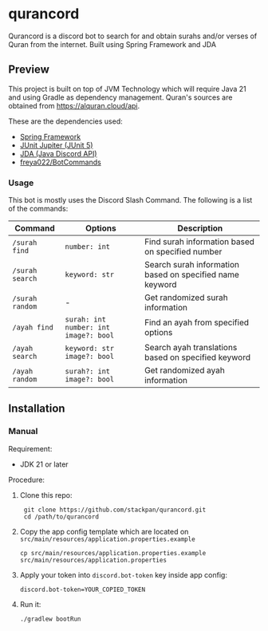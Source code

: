 # qurancord
Qurancord is a discord bot to search for and obtain surahs and/or verses of Quran from the internet. Built using Spring Framework and JDA

## Preview
This project is built on top of JVM Technology which will require Java 21 and using Gradle as dependency management. Quran's sources are obtained from https://alquran.cloud/api.

These are the dependencies used:
- [Spring Framework](https://spring.io/)
- [JUnit Jupiter (JUnit 5)](https://junit.org/junit5)
- [JDA (Java Discord API)](https://github.com/DV8FromTheWorld/JDA)
- [freya022/BotCommands](https://github.com/freya022/BotCommands)

### Usage

This bot is mostly uses the Discord Slash Command. The following is a list of the commands:

| Command          | Options                                   | Description                                              |
|------------------|-------------------------------------------|----------------------------------------------------------|
| `/surah find`    | `number: int`                             | Find surah information based on specified number         |
| `/surah search`  | `keyword: str`                            | Search surah information based on specified name keyword |
| `/surah random`  | -                                         | Get randomized surah information                         |
| `/ayah find`     | `surah: int` `number: int` `image?: bool` | Find an ayah from specified options                      |             |
| `/ayah search`   | `keyword: str` `image?: bool`             | Search ayah translations based on specified keyword      |                      |
| `/ayah random`   | `surah?: int` `image?: bool`              | Get randomized ayah information                          |

## Installation

### Manual
Requirement:
- JDK 21 or later

Procedure:
1. Clone this repo:
   ```
    git clone https://github.com/stackpan/qurancord.git
    cd /path/to/qurancord
   ```
2. Copy the app config template which are located on `src/main/resources/application.properties.example`
   ```shell
   cp src/main/resources/application.properties.example src/main/resources/application.properties
   ```
3. Apply your token into `discord.bot-token` key inside app config:
    ```properties
    discord.bot-token=YOUR_COPIED_TOKEN
    ```
4. Run it:
   ```shell
   ./gradlew bootRun
   ```
